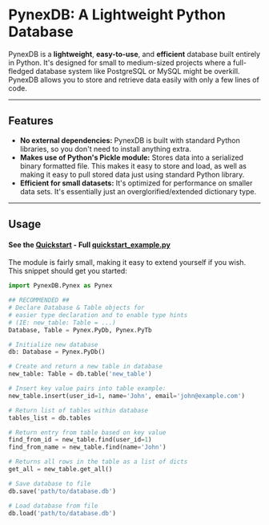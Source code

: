# PynexDB: A Lightweight Python Database 

PynexDB is a **lightweight**, **easy-to-use**, and **efficient** database built entirely in Python. It's designed for small to medium-sized projects where a full-fledged database system like PostgreSQL or MySQL might be overkill. PynexDB allows you to store and retrieve data easily with only a few lines of code.

---

## Features

* **No external dependencies:** PynexDB is built with standard Python libraries, so you don't need to install anything extra.
* **Makes use of Python's Pickle module:** Stores data into a serialized binary formatted file. This makes it easy to store and load, as well as making it easy to pull stored data just using standard Python library.
* **Efficient for small datasets:** It's optimized for performance on smaller data sets. It's essentially just an overglorified/extended dictionary type.

---

## Usage

#### See the [Quickstart](docs/quick-start.md) - Full [quickstart_example.py](examples/quickstart_example.py)

The module is fairly small, making it easy to extend yourself if you wish. This snippet should get you started:

```python
import PynexDB.Pynex as Pynex

## RECOMMENDED ##
# Declare Database & Table objects for
# easier type declaration and to enable type hints
# (IE: new_table: Table = ...)
Database, Table = Pynex.PyDb, Pynex.PyTb

# Initialize new database
db: Database = Pynex.PyDb()

# Create and return a new table in database
new_table: Table = db.table('new_table')

# Insert key value pairs into table example:
new_table.insert(user_id=1, name='John', email='john@example.com')

# Return list of tables within database
tables_list = db.tables

# Return entry from table based on key value
find_from_id = new_table.find(user_id=1)
find_from_name = new_table.find(name='John')

# Returns all rows in the table as a list of dicts
get_all = new_table.get_all()

# Save database to file
db.save('path/to/database.db')

# Load database from file
db.load('path/to/database.db')
```


